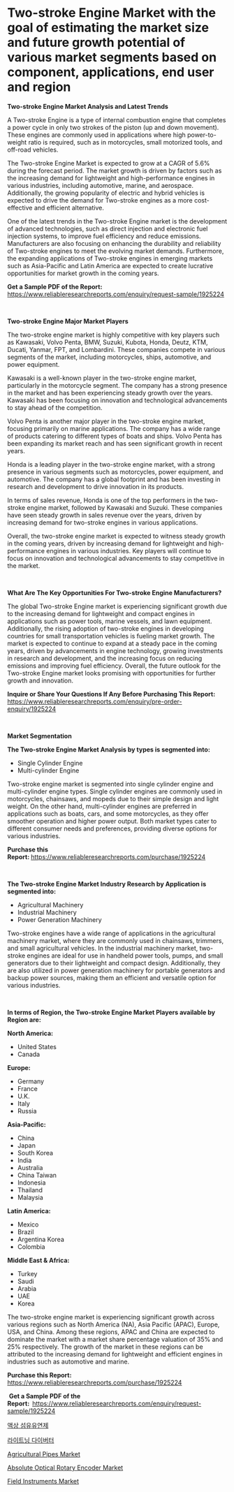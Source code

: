 <p><h1>Two-stroke Engine Market with the goal of estimating the market size and future growth potential of various market segments based on component, applications, end user and region</h1></p><p><strong>Two-stroke Engine Market Analysis and Latest Trends</strong></p>
<p><p>A Two-stroke Engine is a type of internal combustion engine that completes a power cycle in only two strokes of the piston (up and down movement). These engines are commonly used in applications where high power-to-weight ratio is required, such as in motorcycles, small motorized tools, and off-road vehicles.</p><p>The Two-stroke Engine Market is expected to grow at a CAGR of 5.6% during the forecast period. The market growth is driven by factors such as the increasing demand for lightweight and high-performance engines in various industries, including automotive, marine, and aerospace. Additionally, the growing popularity of electric and hybrid vehicles is expected to drive the demand for Two-stroke engines as a more cost-effective and efficient alternative.</p><p>One of the latest trends in the Two-stroke Engine market is the development of advanced technologies, such as direct injection and electronic fuel injection systems, to improve fuel efficiency and reduce emissions. Manufacturers are also focusing on enhancing the durability and reliability of Two-stroke engines to meet the evolving market demands. Furthermore, the expanding applications of Two-stroke engines in emerging markets such as Asia-Pacific and Latin America are expected to create lucrative opportunities for market growth in the coming years.</p></p>
<p><strong>Get a Sample PDF of the Report:&nbsp;</strong> <a href="https://www.reliableresearchreports.com/enquiry/request-sample/1925224">https://www.reliableresearchreports.com/enquiry/request-sample/1925224</a></p>
<p>&nbsp;</p>
<p><strong>Two-stroke Engine Major Market Players</strong></p>
<p><p>The two-stroke engine market is highly competitive with key players such as Kawasaki, Volvo Penta, BMW, Suzuki, Kubota, Honda, Deutz, KTM, Ducati, Yanmar, FPT, and Lombardini. These companies compete in various segments of the market, including motorcycles, ships, automotive, and power equipment.</p><p>Kawasaki is a well-known player in the two-stroke engine market, particularly in the motorcycle segment. The company has a strong presence in the market and has been experiencing steady growth over the years. Kawasaki has been focusing on innovation and technological advancements to stay ahead of the competition.</p><p>Volvo Penta is another major player in the two-stroke engine market, focusing primarily on marine applications. The company has a wide range of products catering to different types of boats and ships. Volvo Penta has been expanding its market reach and has seen significant growth in recent years.</p><p>Honda is a leading player in the two-stroke engine market, with a strong presence in various segments such as motorcycles, power equipment, and automotive. The company has a global footprint and has been investing in research and development to drive innovation in its products.</p><p>In terms of sales revenue, Honda is one of the top performers in the two-stroke engine market, followed by Kawasaki and Suzuki. These companies have seen steady growth in sales revenue over the years, driven by increasing demand for two-stroke engines in various applications.</p><p>Overall, the two-stroke engine market is expected to witness steady growth in the coming years, driven by increasing demand for lightweight and high-performance engines in various industries. Key players will continue to focus on innovation and technological advancements to stay competitive in the market.</p></p>
<p>&nbsp;</p>
<p><strong>What Are The Key Opportunities For Two-stroke Engine Manufacturers?</strong></p>
<p><p>The global Two-stroke Engine market is experiencing significant growth due to the increasing demand for lightweight and compact engines in applications such as power tools, marine vessels, and lawn equipment. Additionally, the rising adoption of two-stroke engines in developing countries for small transportation vehicles is fueling market growth. The market is expected to continue to expand at a steady pace in the coming years, driven by advancements in engine technology, growing investments in research and development, and the increasing focus on reducing emissions and improving fuel efficiency. Overall, the future outlook for the Two-stroke Engine market looks promising with opportunities for further growth and innovation.</p></p>
<p><strong>Inquire or Share Your Questions If Any Before Purchasing This Report:</strong> <a href="https://www.reliableresearchreports.com/enquiry/pre-order-enquiry/1925224">https://www.reliableresearchreports.com/enquiry/pre-order-enquiry/1925224</a></p>
<p>&nbsp;</p>
<p><strong>Market Segmentation</strong></p>
<p><strong>The Two-stroke Engine Market Analysis by types is segmented into:</strong></p>
<p><ul><li>Single Cylinder Engine</li><li>Multi-cylinder Engine</li></ul></p>
<p><p>Two-stroke engine market is segmented into single cylinder engine and multi-cylinder engine types. Single cylinder engines are commonly used in motorcycles, chainsaws, and mopeds due to their simple design and light weight. On the other hand, multi-cylinder engines are preferred in applications such as boats, cars, and some motorcycles, as they offer smoother operation and higher power output. Both market types cater to different consumer needs and preferences, providing diverse options for various industries.</p></p>
<p><strong>Purchase this Report:&nbsp;</strong><a href="https://www.reliableresearchreports.com/purchase/1925224">https://www.reliableresearchreports.com/purchase/1925224</a></p>
<p>&nbsp;</p>
<p><strong>The Two-stroke Engine Market Industry Research by Application is segmented into:</strong></p>
<p><ul><li>Agricultural Machinery</li><li>Industrial Machinery</li><li>Power Generation Machinery</li></ul></p>
<p><p>Two-stroke engines have a wide range of applications in the agricultural machinery market, where they are commonly used in chainsaws, trimmers, and small agricultural vehicles. In the industrial machinery market, two-stroke engines are ideal for use in handheld power tools, pumps, and small generators due to their lightweight and compact design. Additionally, they are also utilized in power generation machinery for portable generators and backup power sources, making them an efficient and versatile option for various industries.</p></p>
<p>&nbsp;</p>
<p><strong>In terms of Region, the Two-stroke Engine Market Players available by Region are:</strong></p>
<p>
    <p> <strong> North America: </strong>
        <ul>
            <li>United States</li>
            <li>Canada</li>
        </ul>
        </p> 
    <p> <strong> Europe: </strong>
        <ul>
            <li>Germany</li>
            <li>France</li>
            <li>U.K.</li>
            <li>Italy</li>
            <li>Russia</li>
        </ul>
        </p> 
    <p> <strong> Asia-Pacific: </strong>
        <ul>
            <li>China</li>
            <li>Japan</li>
            <li>South Korea</li>
            <li>India</li>
            <li>Australia</li>
            <li>China Taiwan</li>
            <li>Indonesia</li>
            <li>Thailand</li>
            <li>Malaysia</li>
        </ul>
        </p> 
    <p> <strong> Latin America: </strong>
        <ul>
            <li>Mexico</li>
            <li>Brazil</li>
            <li>Argentina Korea</li>
            <li>Colombia</li>
        </ul>
        </p> 
    <p> <strong> Middle East & Africa: </strong>
        <ul>
            <li>Turkey</li>
            <li>Saudi</li>
            <li>Arabia</li>
            <li>UAE</li>
            <li>Korea</li>
        </ul>
    </p>
    </p>
<p><p>The two-stroke engine market is experiencing significant growth across various regions such as North America (NA), Asia Pacific (APAC), Europe, USA, and China. Among these regions, APAC and China are expected to dominate the market with a market share percentage valuation of 35% and 25% respectively. The growth of the market in these regions can be attributed to the increasing demand for lightweight and efficient engines in industries such as automotive and marine.</p></p>
<p><strong>Purchase this Report: </strong><a href="https://www.reliableresearchreports.com/purchase/1925224">https://www.reliableresearchreports.com/purchase/1925224</a></p>
<p>&nbsp;<strong>Get a Sample PDF of the Report:&nbsp;&nbsp;</strong><a href="https://www.reliableresearchreports.com/enquiry/request-sample/1925224">https://www.reliableresearchreports.com/enquiry/request-sample/1925224</a></p>
<p><strong></strong></p>
<p><p><a href="https://medium.com/@hzoldrz75165644/%EC%95%A1%EC%B2%B4-%EC%84%AC%EC%9C%A0-%EC%9C%A0%EC%97%B0%EC%A0%9C-%EC%8B%9C%EC%9E%A5-%EC%9C%A0%ED%98%95-%EC%9D%91%EC%9A%A9-%EB%B0%8F-%EC%A7%80%EB%A6%AC%EC%97%90-%EB%8C%80%ED%95%9C-%ED%8F%AC%EA%B4%84%EC%A0%81%EC%9D%B8-%ED%8F%89%EA%B0%80-df3fe5df405d">액상 섬유유연제</a></p><p><a href="https://medium.com/@robandloriedavis/%EB%B2%88%EA%B0%9C-%EC%B0%A8%EB%8B%A8%EA%B8%B0-%EC%8B%9C%EC%9E%A5-%EC%8B%9C%EC%9E%A5-cagr-%EC%8B%9C%EC%9E%A5-%ED%8A%B8%EB%A0%8C%EB%93%9C-%EB%B0%8F-%EC%84%B1%EC%9E%A5-%EC%A0%84%EB%9E%B5%EC%97%90-%EB%8C%80%ED%95%9C-%ED%86%B5%EC%B0%B0%EB%A0%A5-d136419162d9">라이트닝 다이버터</a></p><p><a href="https://view.publitas.com/reportprime-1/agricultural-pipes-market-research-report-provides-thorough-industry-overview-which-offers-an-in-depth-analysis-of-product-trends-and-new-market-divisions/">Agricultural Pipes Market</a></p><p><a href="https://view.publitas.com/reportprime-1/absolute-optical-rotary-encoder-market-research-report-reveals-the-latest-trends-and-opportunities-of-this-market-for-period-from-2024-2031/">Absolute Optical Rotary Encoder Market</a></p><p><a href="https://cute-banjo-8ca.notion.site/Field-Instruments-Market-Size-Growing-and-Forecasted-for-period-from-2024-2031-and-provides-comple-a31545a81431492e953080f850a9fdee">Field Instruments Market</a></p></p>